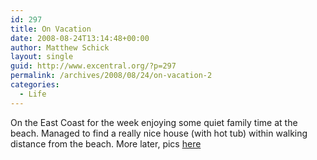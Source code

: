 ```yaml
---
id: 297
title: On Vacation
date: 2008-08-24T13:14:48+00:00
author: Matthew Schick
layout: single
guid: http://www.excentral.org/?p=297
permalink: /archives/2008/08/24/on-vacation-2
categories:
  - Life
---
```

On the East Coast for the week enjoying some quiet family time at the beach.  Managed to find a really nice house (with hot tub) within walking distance from the beach.  More later, pics <a href="http://photos.excentral.org/main.php?g2_itemId=6051">here</a>